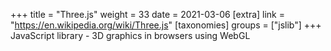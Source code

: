+++
title = "Three.js"
weight = 33
date = 2021-03-06
[extra]
link = "https://en.wikipedia.org/wiki/Three.js"
[taxonomies]
groups = ["jslib"]
+++
JavaScript library - 3D graphics in browsers using WebGL

